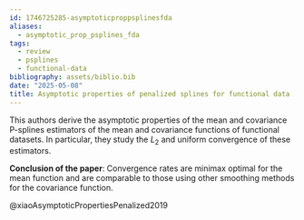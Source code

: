 ```yaml
---
id: 1746725285-asymptoticproppsplinesfda
aliases:
  - asymptotic_prop_psplines_fda
tags:
  - review
  - psplines
  - functional-data
bibliography: assets/biblio.bib
date: "2025-05-08"
title: Asymptotic properties of penalized splines for functional data
---
```


This authors derive the asymptotic properties of the mean and covariance P-splines estimators of the mean and covariance functions of functional datasets. In particular, they study the $L_2$ and uniform convergence of these estimators.


**Conclusion of the paper**: Convergence rates are minimax optimal for the mean function and are comparable to those using other smoothing methods for the covariance function.

@xiaoAsymptoticPropertiesPenalized2019
